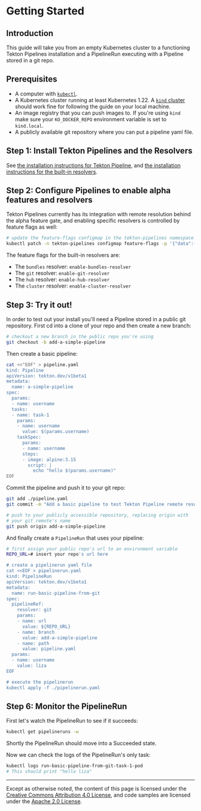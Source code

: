 # Getting Started

## Introduction

This guide will take you from an empty Kubernetes cluster to a
functioning Tekton Pipelines installation and a PipelineRun executing
with a Pipeline stored in a git repo.

## Prerequisites

- A computer with
  [`kubectl`](https://kubernetes.io/docs/tasks/tools/#kubectl).
- A Kubernetes cluster running at least Kubernetes 1.22. A [`kind`
  cluster](https://kind.sigs.k8s.io/docs/user/quick-start/#installation)
  should work fine for following the guide on your local machine.
- An image registry that you can push images to. If you're using `kind`
  make sure your `KO_DOCKER_REPO` environment variable is set to
  `kind.local`.
- A publicly available git repository where you can put a pipeline yaml
  file.

## Step 1: Install Tekton Pipelines and the Resolvers

See [the installation instructions for Tekton Pipeline](./install.md#installing-tekton-pipelines-on-kubernetes), and
[the installation instructions for the built-in resolvers](./install.md#installing-and-configuring-remote-task-and-pipeline-resolution).

## Step 2: Configure Pipelines to enable alpha features and resolvers

Tekton Pipelines currently has its integration with remote resolution behind
the alpha feature gate, and enabling specific resolvers is controlled by feature 
flags as well:

```sh
# update the feature-flags configmap in the tekton-pipelines namespace
kubectl patch -n tekton-pipelines configmap feature-flags -p '{"data":{"enable-api-fields":"alpha","enable-git-resolver":"true"}}'
```

The feature flags for the built-in resolvers are:

* The `bundles` resolver: `enable-bundles-resolver`
* The `git` resolver: `enable-git-resolver`
* The `hub` resolver: `enable-hub-resolver`
* The `cluster` resolver: `enable-cluster-resolver`

## Step 3: Try it out!

In order to test out your install you'll need a Pipeline stored in a
public git repository. First cd into a clone of your repo and then
create a new branch:

```sh
# checkout a new branch in the public repo you're using
git checkout -b add-a-simple-pipeline
```

Then create a basic pipeline:

```sh
cat <<"EOF" > pipeline.yaml
kind: Pipeline
apiVersion: tekton.dev/v1beta1
metadata:
  name: a-simple-pipeline
spec:
  params:
  - name: username
  tasks:
  - name: task-1
    params:
    - name: username
      value: $(params.username)
    taskSpec:
      params:
      - name: username
      steps:
      - image: alpine:3.15
        script: |
          echo "hello $(params.username)"
EOF
```

Commit the pipeline and push it to your git repo:

```sh
git add ./pipeline.yaml
git commit -m "Add a basic pipeline to test Tekton Pipeline remote resolution"

# push to your publicly accessible repository, replacing origin with
# your git remote's name
git push origin add-a-simple-pipeline
```

And finally create a `PipelineRun` that uses your pipeline:

```sh
# first assign your public repo's url to an environment variable
REPO_URL=# insert your repo's url here

# create a pipelinerun yaml file
cat <<EOF > pipelinerun.yaml
kind: PipelineRun
apiVersion: tekton.dev/v1beta1
metadata:
  name: run-basic-pipeline-from-git
spec:
  pipelineRef:
    resolver: git
    params:
    - name: url
      value: ${REPO_URL}
    - name: branch
      value: add-a-simple-pipeline
    - name: path
      value: pipeline.yaml
  params:
  - name: username
    value: liza
EOF

# execute the pipelinerun
kubectl apply -f ./pipelinerun.yaml
```

## Step 6: Monitor the PipelineRun

First let's watch the PipelineRun to see if it succeeds:

```sh
kubectl get pipelineruns -w
```

Shortly the PipelineRun should move into a Succeeded state.

Now we can check the logs of the PipelineRun's only task:

```sh
kubectl logs run-basic-pipeline-from-git-task-1-pod
# This should print "hello liza"
```

---

Except as otherwise noted, the content of this page is licensed under the
[Creative Commons Attribution 4.0 License](https://creativecommons.org/licenses/by/4.0/),
and code samples are licensed under the
[Apache 2.0 License](https://www.apache.org/licenses/LICENSE-2.0).
